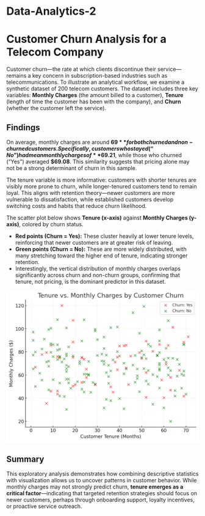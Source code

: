 # Data-Analytics-2
# Customer Churn Analysis for a Telecom Company  

Customer churn—the rate at which clients discontinue their service—remains a key concern in subscription-based industries such as telecommunications. To illustrate an analytical workflow, we examine a synthetic dataset of 200 telecom customers. The dataset includes three key variables: **Monthly Charges** (the amount billed to a customer), **Tenure** (length of time the customer has been with the company), and **Churn** (whether the customer left the service).  

## Findings
On average, monthly charges are around **$69** for both churned and non-churned customers. Specifically, customers who stayed (“No”) had mean monthly charges of **$69.21**, while those who churned (“Yes”) averaged **$69.08**. This similarity suggests that pricing alone may not be a strong determinant of churn in this sample.  

The tenure variable is more informative: customers with shorter tenures are visibly more prone to churn, while longer-tenured customers tend to remain loyal. This aligns with retention theory—newer customers are more vulnerable to dissatisfaction, while established customers develop switching costs and habits that reduce churn likelihood.  

The scatter plot below shows **Tenure (x-axis)** against **Monthly Charges (y-axis)**, colored by churn status.  

- **Red points (Churn = Yes):** These cluster heavily at lower tenure levels, reinforcing that newer customers are at greater risk of leaving.  
- **Green points (Churn = No):** These are more widely distributed, with many stretching toward the higher end of tenure, indicating stronger retention.  
- Interestingly, the vertical distribution of monthly charges overlaps significantly across churn and non-churn groups, confirming that tenure, not pricing, is the dominant predictor in this dataset.  

![Tenure vs. Monthly Charges by Customer Churn](Graph.png)

## Summary 
This exploratory analysis demonstrates how combining descriptive statistics with visualization allows us to uncover patterns in customer behavior. While monthly charges may not strongly predict churn, **tenure emerges as a critical factor**—indicating that targeted retention strategies should focus on newer customers, perhaps through onboarding support, loyalty incentives, or proactive service outreach.  
